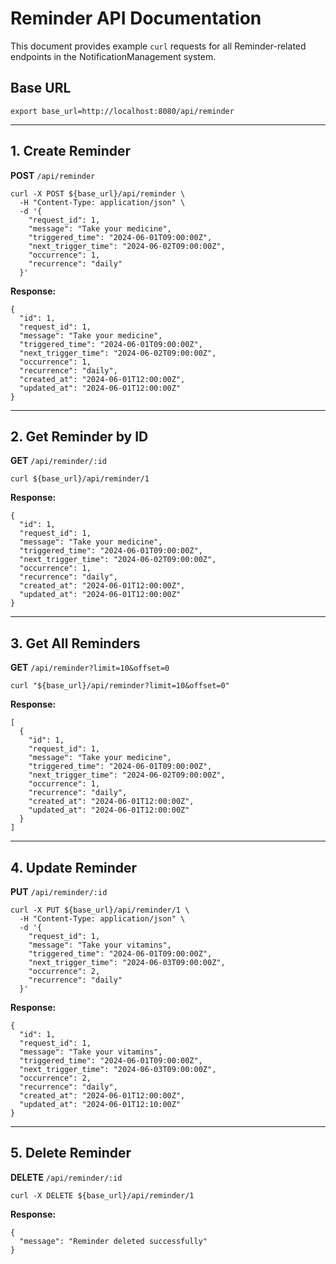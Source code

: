 # Reminder API Documentation

This document provides example `curl` requests for all Reminder-related endpoints in the NotificationManagement system.

## Base URL
```
export base_url=http://localhost:8080/api/reminder
```

---

## 1. Create Reminder
**POST** `/api/reminder`

```
curl -X POST ${base_url}/api/reminder \
  -H "Content-Type: application/json" \
  -d '{
    "request_id": 1,
    "message": "Take your medicine",
    "triggered_time": "2024-06-01T09:00:00Z",
    "next_trigger_time": "2024-06-02T09:00:00Z",
    "occurrence": 1,
    "recurrence": "daily"
  }'
```

**Response:**
```
{
  "id": 1,
  "request_id": 1,
  "message": "Take your medicine",
  "triggered_time": "2024-06-01T09:00:00Z",
  "next_trigger_time": "2024-06-02T09:00:00Z",
  "occurrence": 1,
  "recurrence": "daily",
  "created_at": "2024-06-01T12:00:00Z",
  "updated_at": "2024-06-01T12:00:00Z"
}
```

---

## 2. Get Reminder by ID
**GET** `/api/reminder/:id`

```
curl ${base_url}/api/reminder/1
```

**Response:**
```
{
  "id": 1,
  "request_id": 1,
  "message": "Take your medicine",
  "triggered_time": "2024-06-01T09:00:00Z",
  "next_trigger_time": "2024-06-02T09:00:00Z",
  "occurrence": 1,
  "recurrence": "daily",
  "created_at": "2024-06-01T12:00:00Z",
  "updated_at": "2024-06-01T12:00:00Z"
}
```

---

## 3. Get All Reminders
**GET** `/api/reminder?limit=10&offset=0`

```
curl "${base_url}/api/reminder?limit=10&offset=0"
```

**Response:**
```
[
  {
    "id": 1,
    "request_id": 1,
    "message": "Take your medicine",
    "triggered_time": "2024-06-01T09:00:00Z",
    "next_trigger_time": "2024-06-02T09:00:00Z",
    "occurrence": 1,
    "recurrence": "daily",
    "created_at": "2024-06-01T12:00:00Z",
    "updated_at": "2024-06-01T12:00:00Z"
  }
]
```

---

## 4. Update Reminder
**PUT** `/api/reminder/:id`

```
curl -X PUT ${base_url}/api/reminder/1 \
  -H "Content-Type: application/json" \
  -d '{
    "request_id": 1,
    "message": "Take your vitamins",
    "triggered_time": "2024-06-01T09:00:00Z",
    "next_trigger_time": "2024-06-03T09:00:00Z",
    "occurrence": 2,
    "recurrence": "daily"
  }'
```

**Response:**
```
{
  "id": 1,
  "request_id": 1,
  "message": "Take your vitamins",
  "triggered_time": "2024-06-01T09:00:00Z",
  "next_trigger_time": "2024-06-03T09:00:00Z",
  "occurrence": 2,
  "recurrence": "daily",
  "created_at": "2024-06-01T12:00:00Z",
  "updated_at": "2024-06-01T12:10:00Z"
}
```

---

## 5. Delete Reminder
**DELETE** `/api/reminder/:id`

```
curl -X DELETE ${base_url}/api/reminder/1
```

**Response:**
```
{
  "message": "Reminder deleted successfully"
}
``` 